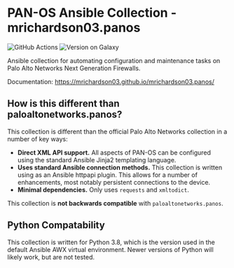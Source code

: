 # PAN-OS Ansible Collection - mrichardson03.panos

![GitHub Actions](https://github.com/mrichardson03/mrichardson03.panos/workflows/CI/badge.svg)
![Version on Galaxy](https://img.shields.io/badge/dynamic/json?style=flat&label=Ansible+Galaxy&prefix=v&url=https://galaxy.ansible.com/api/v2/collections/mrichardson03/panos/&query=latest_version.version)

Ansible collection for automating configuration and maintenance tasks on Palo Alto Networks Next Generation Firewalls.

Documentation: https://mrichardson03.github.io/mrichardson03.panos/

## How is this different than paloaltonetworks.panos?

This collection is different than the official Palo Alto Networks collection in a number of key ways:

- **Direct XML API support.** All aspects of PAN-OS can be configured using the standard Ansible Jinja2 templating
  language.
- **Uses standard Ansible connection methods.** This collection is written using as an Ansible httpapi plugin. This
  allows for a number of enhancements, most notably persistent connections to the device.
- **Minimal dependencies.** Only uses `requests` and `xmltodict`.

This collection is **not backwards compatible** with `paloaltonetworks.panos`.

## Python Compatability

This collection is written for Python 3.8, which is the version used in the
default Ansible AWX virtual environment. Newer versions of Python will likely
work, but are not tested.
